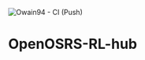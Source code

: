 ![Owain94 - CI (Push)](https://github.com/Owain94/OpenOSRS-RL-hub/workflows/Owain94%20-%20CI%20(Push)/badge.svg?branch=master)

# OpenOSRS-RL-hub
